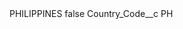 <?xml version="1.0" encoding="UTF-8"?>
<CustomMetadata xmlns="http://soap.sforce.com/2006/04/metadata" xmlns:xsi="http://www.w3.org/2001/XMLSchema-instance" xmlns:xsd="http://www.w3.org/2001/XMLSchema">
    <label>PHILIPPINES</label>
    <protected>false</protected>
    <values>
        <field>Country_Code__c</field>
        <value xsi:type="xsd:string">PH</value>
    </values>
</CustomMetadata>
